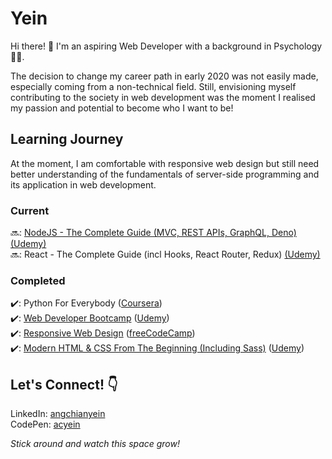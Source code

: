 # **Yein**  
Hi there! 👋 I'm an aspiring Web Developer with a background in Psychology 👩‍🎓.  

The decision to change my career path in early 2020 was not easily made, especially coming from a non-technical field. Still, envisioning myself contributing to the society in web development was the moment I realised my passion and potential to become who I want to be!

## Learning Journey
At the moment, I am comfortable with responsive web design but still need better understanding of the fundamentals of server-side programming and its application in web development.

### Current
🔜: [NodeJS - The Complete Guide (MVC, REST APIs, GraphQL, Deno)](https://github.com/acyein/nodejs-the-complete-guide) [(Udemy)](https://www.udemy.com/course/nodejs-the-complete-guide/)  
🔜: React - The Complete Guide (incl Hooks, React Router, Redux) [(Udemy)](https://www.udemy.com/course/react-the-complete-guide-incl-redux/)

### Completed
✔️: Python For Everybody ([Coursera](https://www.coursera.org/specializations/python?))  
✔️: [Web Developer Bootcamp](https://github.com/acyein/the-web-developer-bootcamp) ([Udemy](https://www.udemy.com/course/the-web-developer-bootcamp/))  
✔️: [Responsive Web Design](https://github.com/acyein/responsive-web-design) ([freeCodeCamp](https://www.freecodecamp.org/learn/responsive-web-design/responsive-web-design-projects/))  
✔️: [Modern HTML & CSS From The Beginning (Including Sass)](https://github.com/acyein/modern-html-css) ([Udemy](https://www.udemy.com/course/modern-html-css-from-the-beginning/))

## Let's Connect! 👇
LinkedIn: [angchianyein](https://www.linkedin.com/in/angchianyein)  
CodePen: [acyein](https://codepen.io/acyein)

*Stick around and watch this space grow!*